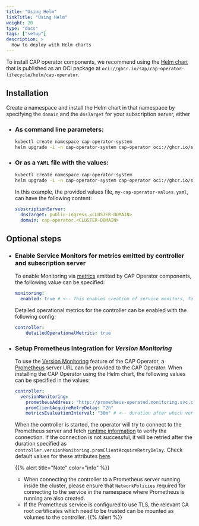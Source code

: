 ```yaml
---
title: "Using Helm"
linkTitle: "Using Helm"
weight: 20
type: "docs"
tags: ["setup"]
description: >
  How to deploy with Helm charts
---
```


To install CAP operator components, we recommend using the [Helm chart](https://github.com/sap/cap-operator-lifecycle/tree/main/chart) that is published as an OCI package at `oci://ghcr.io/sap/cap-operator-lifecycle/helm/cap-operator`.

## Installation

Create a namespace and install the Helm chart in that namespace by specifying the `domain` and the `dnsTarget` for your subscription server, either 

- ### As command line parameters:
  ```bash
  kubectl create namespace cap-operator-system
  helm upgrade -i -n cap-operator-system cap-operator oci://ghcr.io/sap/cap-operator-lifecycle/helm/cap-operator --set subscriptionServer.domain=cap-operator.<CLUSTER-DOMAIN> --set subscriptionServer.dnsTarget=public-ingress.<CLUSTER-DOMAIN>
  ```

- ### Or as a `YAML` file with the values:
  ```bash
  kubectl create namespace cap-operator-system
  helm upgrade -i -n cap-operator-system cap-operator oci://ghcr.io/sap/cap-operator-lifecycle/helm/cap-operator -f my-cap-operator-values.yaml
  ```
  In this example, the provided values file, `my-cap-operator-values.yaml`, can have the following content:
  ```yaml
  subscriptionServer:
    dnsTarget: public-ingress.<CLUSTER-DOMAIN>
    domain: cap-operator.<CLUSTER-DOMAIN>   
  ```

## Optional steps

- ### Enable Service Monitors for metrics emitted by controller and subscription server

  To enable Monitoring via [metrics](docs/usage/operator-metrics) emitted by CAP Operator components, the following value can be specified:
  ```yaml
  monitoring:
    enabled: true # <-- This enables creation of service monitors, for metrics emitted by the cap operator components
  ```
  Detailed operational metrics for the controller can be enabled with the following config:
  ```yaml
  controller:
      detailedOperationalMetrics: true
  ```
- ### Setup Prometheus Integration for _Version Monitoring_

  To use the [Version Monitoring](docs/usage/version-monitoring/) feature of the CAP Operator, a [Prometheus](https://prometheus.io/) server URL can be provided to the CAP Operator. When installing the CAP Operator using the Helm chart, the following values can be specified in the values:
  ```yaml
  controller:
    versionMonitoring:
      prometheusAddress: "http://prometheus-operated.monitoring.svc.cluster.local:9090" # <-- example of a Prometheus server running inside the same cluster
      promClientAcquireRetryDelay: "2h"
      metricsEvaluationInterval: "30m" # <-- duration after which version metrics are evaluated
  ```
  When the controller is started, the operator will try to connect to the Prometheus server and fetch [runtime information](https://prometheus.io/docs/prometheus/latest/querying/api/#runtime-information) to verify the connection. If the connection is not successful, it will be retried after the duration specified as `controller.versionMonitoring.promClientAcquireRetryDelay`. Check default values for these attributes [here](helm-values.md).

  {{% alert title="Note" color="info" %}}
  - When connecting the controller to a Prometheus server running inside the cluster, please ensure that `NetworkPolicies` required for connecting to the service in the namespace where Prometheus is running are also created.
  - If the Prometheus service is configured to use TLS, the relevant CA root certificates which need to be trusted can be mounted as volumes to the controller.
  {{% /alert %}}
